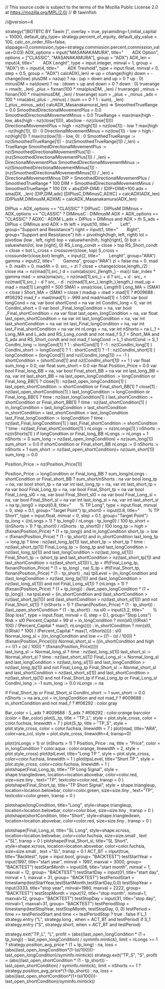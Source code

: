 // This source code is subject to the terms of the Mozilla Public License 2.0 at https://mozilla.org/MPL/2.0/
// © tawinfish

//@version=4



strategy("[BOTBTC BY Tawin ]", overlay = true, pyramiding=1,initial_capital = 10000, default_qty_type= strategy.percent_of_equity, default_qty_value = 100, calc_on_order_fills=false, slippage=0,commission_type=strategy.commission.percent,commission_value=0.03)
ADX_options         =                   input("MASANAKAMURA",                   title="  ADX Option",                                       options = ["CLASSIC", "MASANAKAMURA"],                                          group = "ADX")
ADX_len             =                   input(4,                               title="  ADX Lenght",                                       type = input.integer, minval = 1,                                               group = "ADX")
th                  =                   input(4,                             title="  ADX Treshold",                                    type = input.float, minval = 0, step = 0.5,                                     group = "ADX")
calcADX(_len) =>
    up              =                                                                                                                       change(high)
	down            =                                                                                                                      -change(low)
	plusDM          =                                                                                                                       na(up)   ? na : (up > down and up > 0   ? up   : 0)
    minusDM         =                                                                                                                       na(down) ? na : (down > up and down > 0 ? down : 0)
	truerange       =                                                                                                                       rma(tr, _len)
	_plus           =                                                                                                                       fixnan(100 * rma(plusDM, _len)  / truerange)
	_minus          =                                                                                                                       fixnan(100 * rma(minusDM, _len) / truerange)
	sum             =                                                                                                                       _plus + _minus
	_adx            =                                                                                                                       100 * rma(abs(_plus - _minus) / (sum == 0 ? 1 : sum), _len)
    [_plus,_minus,_adx]
calcADX_Masanakamura(_len) =>
    SmoothedTrueRange                   =                                                                                                   0.0
    SmoothedDirectionalMovementPlus     =                                                                                                   0.0
    SmoothedDirectionalMovementMinus    =                                                                                                   0.0
    TrueRange                           =                                                                                                   max(max(high - low, abs(high - nz(close[1]))), abs(low - nz(close[1])))
    DirectionalMovementPlus             =                                                                                                   high - nz(high[1]) > nz(low[1]) - low ? max(high - nz(high[1]), 0) : 0
    DirectionalMovementMinus            =                                                                                                   nz(low[1]) - low > high - nz(high[1]) ? max(nz(low[1]) - low, 0)   : 0
    SmoothedTrueRange                   :=                                                                                                  nz(SmoothedTrueRange[1]) - (nz(SmoothedTrueRange[1]) /_len) + TrueRange
    SmoothedDirectionalMovementPlus     :=                                                                                                  nz(SmoothedDirectionalMovementPlus[1])  - (nz(SmoothedDirectionalMovementPlus[1])  / _len) + DirectionalMovementPlus
    SmoothedDirectionalMovementMinus    :=                                                                                                  nz(SmoothedDirectionalMovementMinus[1]) - (nz(SmoothedDirectionalMovementMinus[1]) / _len) + DirectionalMovementMinus
    DIP                                 =                                                                                                   SmoothedDirectionalMovementPlus  / SmoothedTrueRange * 100
    DIM                                 =                                                                                                   SmoothedDirectionalMovementMinus / SmoothedTrueRange * 100
    DX                                  =                                                                                                   abs(DIP-DIM) / (DIP+DIM)*100
    adx                                 =                                                                                                   sma(DX, _len)
    [DIP,DIM,adx]
[DIPlusC,DIMinusC,ADXC] =                                                                                                                   calcADX(ADX_len) 
[DIPlusM,DIMinusM,ADXM] =                                                                                                                   calcADX_Masanakamura(ADX_len)

DIPlus                  =                                                                                                                   ADX_options == "CLASSIC" ? DIPlusC    : DIPlusM
DIMinus                 =                                                                                                                   ADX_options == "CLASSIC" ? DIMinusC   : DIMinusM
ADX                     =                                                                                                                   ADX_options == "CLASSIC" ? ADXC       : ADXM
L_adx                   =                                                       DIPlus > DIMinus and ADX > th
S_adx                   =                                                       DIPlus < DIMinus and ADX > th
left                =                   input(10,                                title="  Left",                                                                                                                               group="Support and Resistance")
right               =                   input(1,                                title="  Right",                                                                                                                              group="Support and Resistance")
hih                 =                                                                                                                       pivothigh(high, left, right)
lol                 =                                                                                                                       pivotlow (low , left, right)
top                 =                                                                                                                       valuewhen(hih, high[right], 0)
bot                 =                                                                                                                       valuewhen(lol, low [right], 0)
RS_Long_condt       =                                                           close > top
RS_Short_condt      =                                                           close < bot
L_cross             =                                                           crossover(close, top)
S_cross             =                                                           crossunder(close,bot)
length_                =                   input(2,                                title="  Lenght",                                                                                                                               group="ARA")
gamma               =                   input(2,                                title="  Gamma",                                                                                                                              group="ARA")
zl = false
ma = 0.
mad = 0.
ma4h = 0.
mad4h = 0.
src_ = zl ? close + change(close,length_/2) : close
ma := nz(mad[1],src_)
d = cum(abs(src_[length_] - ma))/ bar_index * gamma
mad := sma(sma(src_ > nz(mad[1],src_) + d ? src_ + d : src_ < nz(mad[1],src_) - d ? src_ - d : nz(mad[1],src_),length_),length_)
mad_up = mad > mad[1]
Length1 = 500
SMA1 = sma(close, Length1)
Long_MA =  (SMA1 < close )
Short_MA = (SMA1 > close )
madup = mad > mad[1] ? #009688  : #f06292
mad_f = mad/mad[1] > .999 and mad/mad[1] < 1.001
var bool longCond = na, var bool shortCond = na
var int CondIni_long = 0, var int CondIni_short = 0
var bool _Final_longCondition = na, var bool _Final_shortCondition = na
var float last_open_longCondition = na, var float last_open_shortCondition = na
var int last_longCondition = na, var int last_shortCondition = na
var int last_Final_longCondition = na, var int last_Final_shortCondition = na
var int nLongs = na, var int nShorts = na
L_1     =                                                                       Long_MA and L_adx and RS_Long_condt  and not mad_f 
S_1     =                                                                       Short_MA and S_adx and RS_Short_condt  and not mad_f 
longCond                :=                                                      L_1
shortCond               :=                                                      S_1
CondIni_long                := longCond[1]              ? 1 :                   shortCond[1] ? -1 :                             nz(CondIni_long[1]                                          )
CondIni_short               := longCond[1]              ? 1 :                   shortCond[1] ? -1 :                             nz(CondIni_short[1]                                         )
longCondition               = (longCond[1]              and                                                                     nz(CondIni_long[1])                 == -1                   )
shortCondition              = (shortCond[1]             and                                                                     nz(CondIni_short[1])                ==  1                   )
var float sum_long = 0.0, var float sum_short = 0.0
var float Position_Price = 0.0
var bool Final_long_BB = na, var bool Final_short_BB = na
var int last_long_BB = na, var int last_short_BB = na
last_open_longCondition     :=                      longCondition               or          Final_long_BB[1]            ? close[1]      : nz(last_open_longCondition[1]                     )
last_open_shortCondition    :=                      shortCondition              or          Final_short_BB[1]           ? close[1]      : nz(last_open_shortCondition[1]                    )
last_longCondition          :=                      longCondition               or          Final_long_BB[1]            ? time          : nz(last_longCondition[1]                          )
last_shortCondition         :=                      shortCondition              or          Final_short_BB[1]           ? time          : nz(last_shortCondition[1]                         )
in_longCondition            =                       last_longCondition          >           last_shortCondition
in_shortCondition           =                       last_shortCondition         >           last_longCondition
last_Final_longCondition    :=                      longCondition               ? time                                                  :    nz(last_Final_longCondition[1]                 )
last_Final_shortCondition   :=                      shortCondition              ? time                                                  :    nz(last_Final_shortCondition[1]                )
nLongs                      :=                      nz(nLongs[1]                                                                                                                            )
nShorts                     :=                      nz(nShorts[1]                                                                                                                           )
if longCondition            or                      Final_long_BB
    nLongs                  :=                      nLongs                      + 1
    nShorts                 := 0
    sum_long                :=                      nz(last_open_longCondition) +           nz(sum_long[1])
    sum_short               := 0.0
if shortCondition           or                      Final_short_BB
    nLongs                  := 0
    nShorts                 :=                      nShorts + 1
    sum_short               :=                      nz(last_open_shortCondition)+ nz(sum_short[1])
    sum_long                := 0.0
    
Position_Price              :=                      nz(Position_Price[1])

Position_Price              :=                      longCondition               or          Final_long_BB       ?       sum_long/nLongs         :       shortCondition      or      Final_short_BB      ?       sum_short/nShorts       :       na
var bool long_tp = na, var bool short_tp = na
var int last_long_tp = na, var int last_short_tp = na
var bool Final_Long_tp = na, var bool Final_Short_tp = na
var bool Final_Long_sl0 = na, var bool Final_Short_sl0 = na
var bool Final_Long_sl = na, var bool Final_Short_sl = na
var int last_long_sl = na, var int last_short_sl = na
tp_long0            =                   input(0.8,                              title="  % TP Long",                                        type = input.float,     minval = 0,     step = 0.1,                           group="Target Point") 
tp_short0           =                   input(0.8,                              title="  % TP Short",                                       type = input.float,     minval = 0,     step = 0.1,                           group="Target Point") 
tp_long             =       ((nLongs  > 1)              ?                       tp_long0  / nLongs              :           tp_long0)                       / 100
tp_short            =       ((nShorts > 1)              ?                       tp_short0 / nShorts             :           tp_short0)                      / 100
long_tp             := high                             >                       (fixnan(Position_Price)         *           (1 + tp_long))                  and                 in_longCondition
short_tp            := low                              <                       (fixnan(Position_Price)         *           (1 - tp_short))                 and                 in_shortCondition
last_long_tp        :=      long_tp                     ?                       time : nz(last_long_tp[1])
last_short_tp       :=      short_tp                    ?                       time : nz(last_short_tp[1])
Final_Long_tp       :=      (long_tp                    and                     last_longCondition              >           nz(last_long_tp[1])             and                 last_longCondition  > nz(last_long_sl[1]))
Final_Short_tp      :=      (short_tp                   and                     last_shortCondition             >           nz(last_short_tp[1])            and                 last_shortCondition > nz(last_short_sl[1]))
L_tp                 =      iff(Final_Long_tp,                                  fixnan(Position_Price)          *           (1 + tp_long)                   ,                   na) 
S_tp                 =      iff(Final_Short_tp,                                 fixnan(Position_Price)          *           (1 - tp_short)                  ,                   na) 
tplLevel            = (in_longCondition                 and 
                      (last_longCondition               >                       nz(last_long_tp[1]))            and 
                      (last_longCondition               >                       nz(last_long_sl[1]))            and not Final_Long_sl[1])                   ? 
                      (nLongs > 1)                      ? 
                      (fixnan(Position_Price)           *                       (1 + tp_long))                  :               (last_open_longCondition    *              (1 + tp_long)) : na
tpsLevel            = (in_shortCondition                and 
                      (last_shortCondition              >                       nz(last_short_tp[1]))           and 
                      (last_shortCondition              >                       nz(last_short_sl[1]))           and not Final_Short_sl[1])                  ? 
                      (nShorts > 1)                     ? 
                      (fixnan(Position_Price)           *                       (1 - tp_short))                 :               (last_open_shortCondition   *             (1 - tp_short)) : na
sl0                 =                   input(3.2,                              title="  % Stop loss",                                        type = input.float,     minval = 0,     step = 0.1,                             group="Stop Loss")
Risk                = sl0
Percent_Capital     = 99
sl                  =  in_longCondition  ?  min(sl0,(((Risk) * 100) / (Percent_Capital *  max(1, nLongs))))  : 
                       in_shortCondition ?  min(sl0,(((Risk) * 100) / (Percent_Capital *  max(1, nShorts)))) : sl0                      
Normal_long_sl      =               ((in_longCondition                and low                             <= ((1 - (sl / 100))    *               (fixnan(Position_Price)))))
Normal_short_sl     =               ((in_shortCondition               and high                            >= ((1 + (sl / 100))    *               (fixnan(Position_Price)))))  
last_long_sl        :=              Normal_long_sl      ? time : nz(last_long_sl[1])
last_short_sl       :=              Normal_short_sl     ? time : nz(last_short_sl[1])
Final_Long_sl       :=              Normal_long_sl      and last_longCondition              > nz(last_long_sl[1])               and last_longCondition  > nz(last_long_tp[1])  and not Final_Long_tp
Final_Short_sl      :=              Normal_short_sl     and last_shortCondition             > nz(last_short_sl[1])              and last_shortCondition > nz(last_short_tp[1]) and not Final_Short_tp
if Final_Long_tp                    or                                          Final_Long_sl
    CondIni_long    :=                                                          -1
    sum_long        :=                                                          0.0
    nLongs          :=                                                          na
    
if Final_Short_tp                   or                                          Final_Short_sl
    CondIni_short   :=                                                          1
    sum_short       :=                                                          0.0
    nShorts         :=                                                          na
ara_col = in_longCondition and not mad_f ? #009688 : in_shortCondition and not mad_f ? #f06292 : color.gray

Bar_color = L_adx ? #009688 : S_adx ? #f06292 : color.orange
barcolor                                                                        (color = Bar_color)
plot(L_tp,                                                  title = "TP_L",                 style = plot.style_cross,                                                                 color = color.fuchsia,                          linewidth = 7   )
plot(S_tp,                                                  title = "TP_S",                 style = plot.style_cross,                                                                 color = color.fuchsia,                          linewidth = 7   )
plot(mad, title="ARA",  color=ara_col, style = plot.style_cross, linewidth=4, transp=0)

plot((nLongs > 1) or (nShorts > 1) ? Position_Price : na, title = "Price", color = in_longCondition ? color.aqua : color.orange, linewidth = 2, style = plot.style_cross)
plot(tplLevel,                      title="Long TP ",               style = plot.style_cross,                                                                   color=color.fuchsia,                                                                                      linewidth = 1               )
plot(tpsLevel,                      title="Short TP ",              style = plot.style_cross,                                                                   color=color.fuchsia,                                                                                        linewidth = 1               )
plotshape(Final_Long_tp,            title="TP Long Signal",         style = shape.triangledown,                     location=location.abovebar,                         color=color.red,            size=size.tiny ,          text="TP",             textcolor=color.red,               transp = 0                  ) 
plotshape(Final_Short_tp,           title="TP Short Signal",        style = shape.triangleup,                     location=location.belowbar,                         color=color.green,          size=size.tiny ,            text="TP",           textcolor=color.green,             transp = 0                  ) 

plotshape(longCondition,            title="Long",                   style=shape.triangleup,                 location=location.belowbar,                         color=color.blue,           size=size.tiny ,                                                           transp = 0                  )
plotshape(shortCondition,           title="Short",                  style=shape.triangledown,               location=location.abovebar,                         color=color.red,            size=size.tiny ,                                                           transp = 0                  )

plotshape(Final_Long_sl,            title="SL Long",                style=shape.xcross,                     location=location.belowbar,                         color=color.fuchsia,        size=size.small ,       text ="SL",                                         transp = 0                  ) 
plotshape(Final_Short_sl,           title="SL Short",               style=shape.xcross,                     location=location.abovebar,                         color=color.fuchsia,        size=size.small ,       text ="SL",                                         transp = 0                  ) 
ACT_BT              =                   input(true,                             title="Backtest",                                           type = input.bool,                                                              group= "BACKTEST")
testStartYear       =                   input(1997,                             title="start year",                                         minval = 1997, maxval = 3000,                                                   group= "BACKTEST") 
testStartMonth      =                   input(06,                               title="start month",                                        minval = 1, maxval = 12,                                                        group= "BACKTEST")
testStartDay        =                   input(01,                               title="start day",                                          minval = 1, maxval = 31,                                                        group= "BACKTEST")
testPeriodStart     =                   timestamp(testStartYear,testStartMonth,testStartDay,0,0)
testStopYear        =                   input(3333,                             title="stop year",                                          minval=1980, maxval = 2222,                                                     group= "BACKTEST")
testStopMonth       =                   input(12,                               title="stop month",                                         minval=1, maxval=12,                                                            group= "BACKTEST")
testStopDay         =                   input(31,                               title="stop day",                                           minval=1, maxval=31,                                                            group= "BACKTEST")
testPeriodStop      =                   timestamp(testStopYear, testStopMonth, testStopDay, 0, 0)
testPeriod          =                   time >= testPeriodStart and time <= testPeriodStop ? true : false
if                                                                              L_1
    strategy.entry                                                              ("L", strategy.long , when = ACT_BT and testPeriod)
if                                                                              S_1
    strategy.entry                                                              ("S", strategy.short, when = ACT_BT and testPeriod)   

strategy.exit("TP_L", "L", profit = (abs((last_open_longCondition  * (1 + tp_long)) - last_open_longCondition) / syminfo.mintick), limit = nLongs >= 1 ? strategy.position_avg_price * (1 + tp_long) : na, loss = (abs((last_open_longCondition*(1-(sl/100)))-last_open_longCondition)/syminfo.mintick))
strategy.exit("TP_S", "S", profit = (abs((last_open_shortCondition * (1 - tp_short)) - last_open_shortCondition) / syminfo.mintick), limit = nShorts >= 1 ? strategy.position_avg_price*(1-(tp_short)) : na, loss     = (abs((last_open_shortCondition*(1+(sl/100)))-last_open_shortCondition)/syminfo.mintick))
  












